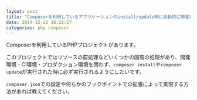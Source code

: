 ```yaml
---
layout: post
title: "Composerを利用しているアプリケーションのinstall/update時に自動的に特定の処理を実行したい"
date: 2014-12-22 16:22:17
categories: php composer
---
```

<p>Composerを利用しているPHPプロジェクトがあります。</p>

<p>このプロジェクトではリソースの前処理などいくつかの固有の処理があり、開発環境・CI環境・プロダクション環境を問わず、<code>composer install</code>や<code>composer update</code>が実行された時に必ず実行されるようにしたいです。</p>

<p><code>composer.json</code>での設定や何らかのフックポイントでの拡張によって実現する方法があれば教えてください。</p>
